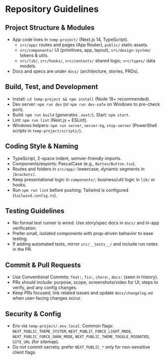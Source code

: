 # Repository Guidelines

## Project Structure & Modules
- App code lives in `temp-project/` (Next.js 14, TypeScript).
  - `src/app/` routes and pages (App Router), `public/` static assets.
  - `src/components/` UI (primitives, app, layout), `src/design-system/` tokens & utils.
  - `src/lib/`, `src/hooks/`, `src/contexts/` shared logic; `src/types/` data models.
- Docs and specs are under `docs/` (architecture, stories, PRDs).

## Build, Test, and Development
- Install: `cd temp-project && npm install` (Node 18+ recommended).
- Dev server: `npm run dev` (or `npm run dev-safe` on Windows to pre-check port).
- Build: `npm run build` (generates `.next/`). Start: `npm start`.
- Lint: `npm run lint` (Next.js + ESLint).
- Windows helpers: `npm run server`, `server-bg`, `stop-server` (PowerShell scripts in `temp-project/scripts/`).

## Coding Style & Naming
- TypeScript, 2-space indent, semver-friendly imports.
- Components/exports: PascalCase (e.g., `Button/Button.tsx`).
- Routes and folders in `src/app/`: lowercase, dynamic segments in `[brackets]`.
- Keep presentational logic in `components/`; business/util logic in `lib/` or hooks.
- Run `npm run lint` before pushing; Tailwind is configured (`tailwind.config.ts`).

## Testing Guidelines
- No formal test runner is wired. Use story/spec docs in `docs/` and in-app verification.
- Prefer small, isolated components with prop-driven behavior to ease testing.
- If adding automated tests, mirror `src/__tests__/` and include run notes in the PR.

## Commit & Pull Requests
- Use Conventional Commits: `feat:`, `fix:`, `chore:`, `docs:` (seen in history).
- PRs should include: purpose, scope, screenshots/video for UI, steps to verify, and any config changes.
- Keep PRs focused; link related issues and update `docs/changelog.md` when user-facing changes occur.

## Security & Config
- Env via `temp-project/.env.local`. Common flags: `NEXT_PUBLIC_THEME_SYSTEM`, `NEXT_PUBLIC_FORCE_LIGHT_MODE`, `NEXT_PUBLIC_FORCE_DARK_MODE`, `NEXT_PUBLIC_THEME_TOGGLE_MIGRATED`, `SITE_URL` (for sitemap).
- Do not commit secrets; prefer `NEXT_PUBLIC_*` only for non-sensitive client flags.

